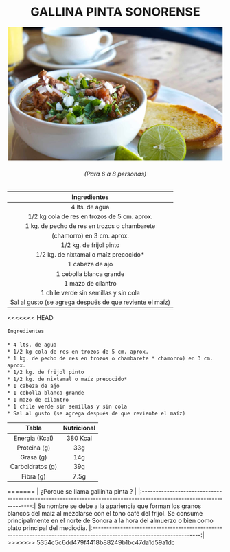 <div align="center">

# **GALLINA PINTA SONORENSE**

</div>

<p align ="center">
<img src="images/sopa_01.jpg" width="500">
</p>

<div align ="center">

###### *(Para 6 a 8 personas)*

| Ingredientes |
|:------------:|
|4 lts. de agua |
|1/2 kg cola de res en trozos de 5 cm. aprox. |
|1 kg. de pecho de res en trozos o chambarete|
|(chamorro) en 3 cm. aprox.|
|1/2 kg. de frijol pinto|
|1/2 kg. de nixtamal o maíz precocido*|
|1 cabeza de ajo|
|1 cebolla blanca grande|
|1 mazo de cilantro|
|1 chile verde sin semillas y sin cola|
|Sal al gusto (se agrega después de que reviente el maíz)|

</div>
<<<<<<< HEAD

```
Ingredientes

* 4 lts. de agua 
* 1/2 kg cola de res en trozos de 5 cm. aprox.
* 1 kg. de pecho de res en trozos o chambarete * chamorro) en 3 cm. aprox.
* 1/2 kg. de frijol pinto
* 1/2 kg. de nixtamal o maíz precocido*
* 1 cabeza de ajo
* 1 cebolla blanca grande
* 1 mazo de cilantro
* 1 chile verde sin semillas y sin cola
* Sal al gusto (se agrega después de que reviente el maíz)

```

<div align ="center">

| Tabla        |Nutricional |
| :----------: | :--------: |
|Energia (Kcal)| 380 Kcal|
|Proteina (g)  | 33g|
|Grasa (g)     | 14g|
|Carboidratos (g)| 39g|
|Fibra (g)     | 7.5g| 

</div>
=======
| ¿Porque se llama gallinita pinta ? |
|:--------------------------------------------------------------------------------------------------------------------:|
Su nombre se debe a la apariencia que forman los granos blancos del maiz al mezclarse con el tono café del frijol.
Se consume principalmente en el norte de Sonora a la hora del almuerzo o bien como plato principal del mediodia.
|:---------------------------------------------------------------------------------------------------------------------:|
>>>>>>> 5354c5c6dd479f4418b88249b1bc47da1d59a1dc
